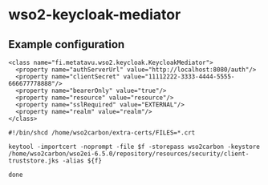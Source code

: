 # wso2-keycloak-mediator


## Example configuration

    <class name="fi.metatavu.wso2.keycloak.KeycloakMediator">
      <property name="authServerUrl" value="http://localhost:8080/auth"/>
      <property name="clientSecret" value="11112222-3333-4444-5555-666677778888"/>
      <property name="bearerOnly" value="true"/>
      <property name="resource" value="resource"/>
      <property name="sslRequired" value="EXTERNAL"/>
      <property name="realm" value="realm"/>
    </class>

    #!/bin/shcd /home/wso2carbon/extra-certs/FILES=*.crt
    
    keytool -importcert -noprompt -file $f -storepass wso2carbon -keystore /home/wso2carbon/wso2ei-6.5.0/repository/resources/security/client-truststore.jks -alias ${f}
    
    done